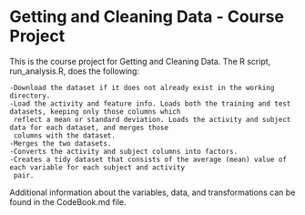 # Getting and Cleaning Data - Course Project

This is the course project for Getting and Cleaning Data. The R script, run_analysis.R, does the following:

    -Download the dataset if it does not already exist in the working directory.
    -Load the activity and feature info. Loads both the training and test datasets, keeping only those columns which
     reflect a mean or standard deviation. Loads the activity and subject data for each dataset, and merges those 
     columns with the dataset.
    -Merges the two datasets.
    -Converts the activity and subject columns into factors.
    -Creates a tidy dataset that consists of the average (mean) value of each variable for each subject and activity 
     pair.

Additional information about the variables, data, and transformations can be found in the CodeBook.md file.
